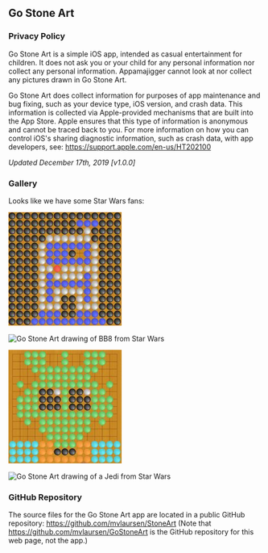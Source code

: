 ## Go Stone Art

### Privacy Policy

Go Stone Art is a simple iOS app, intended as casual entertainment for children. It does not ask you or your child for any personal information nor collect any personal information. Appamajigger cannot look at nor collect any pictures drawn in Go Stone Art.

Go Stone Art does collect information for purposes of app maintenance and bug fixing, such as your device type, iOS version, and crash data. This information is collected via Apple-provided mechanisms that are built into the App Store. Apple ensures that this type of information is anonymous and cannot be traced back to you. For more information on how you can control iOS's sharing diagnostic information, such as crash data, with app developers, see: <https://support.apple.com/en-us/HT202100>

*Updated December 17th, 2019 [v1.0.0]*

### Gallery

Looks like we have some Star Wars fans:

![Go Stone Art drawing of R2-D2 from Star Wars](./assets/Artoo_by_Kaylee.jpg "Artoo, by Kaylee")

![Go Stone Art drawing of BB8 from Star Wars](./assets/BB8_by_Neil "BB8, by Neil")

![Go Stone Art drawing of Greedo from Star Wars](./assets/Greedo_by_Neil.jpg "Greedo, by Neil")

![Go Stone Art drawing of a Jedi from Star Wars](./assets/Jedi_by_Harry "Jedi, by Harry")

### GitHub Repository

The source files for the Go Stone Art app are located in a public GitHub repository: <https://github.com/mvlaursen/StoneArt>
(Note that https://github.com/mvlaursen/GoStoneArt is the GitHub repository for this web page, not the app.)
